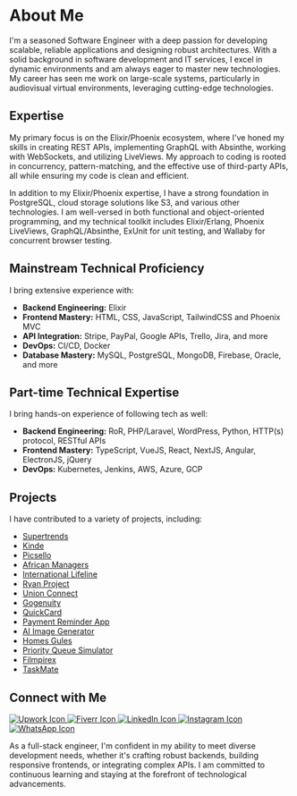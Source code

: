 # About Me

I'm a seasoned Software Engineer with a deep passion for developing scalable, reliable applications and designing robust architectures. With a solid background in software development and IT services, I excel in dynamic environments and am always eager to master new technologies. My career has seen me work on large-scale systems, particularly in audiovisual virtual environments, leveraging cutting-edge technologies.

## Expertise

My primary focus is on the Elixir/Phoenix ecosystem, where I've honed my skills in creating REST APIs, implementing GraphQL with Absinthe, working with WebSockets, and utilizing LiveViews. My approach to coding is rooted in concurrency, pattern-matching, and the effective use of third-party APIs, all while ensuring my code is clean and efficient.

In addition to my Elixir/Phoenix expertise, I have a strong foundation in PostgreSQL, cloud storage solutions like S3, and various other technologies. I am well-versed in both functional and object-oriented programming, and my technical toolkit includes Elixir/Erlang, Phoenix LiveViews, GraphQL/Absinthe, ExUnit for unit testing, and Wallaby for concurrent browser testing.

## Mainstream Technical Proficiency

I bring extensive experience with:

- **Backend Engineering:** Elixir
- **Frontend Mastery:** HTML, CSS, JavaScript, TailwindCSS and Phoenix MVC
- **API Integration:** Stripe, PayPal, Google APIs, Trello, Jira, and more
- **DevOps:** CI/CD, Docker
- **Database Mastery:** MySQL, PostgreSQL, MongoDB, Firebase, Oracle, and more

## Part-time Technical Expertise

I bring hands-on experience of following tech as well:

- **Backend Engineering:** RoR, PHP/Laravel, WordPress, Python, HTTP(s) protocol, RESTful APIs
- **Frontend Mastery:** TypeScript, VueJS, React, NextJS, Angular, ElectronJS, jQuery
- **DevOps:** Kubernetes, Jenkins, AWS, Azure, GCP

## Projects

I have contributed to a variety of projects, including:

- [Supertrends](https://www.supertrends.com)
- [Kinde](https://www.kinde.com)
- [Picsello](https://www.picsello.com)
- [African Managers](https://www.africanmanagers.org)
- [International Lifeline](https://www.internationallifeline.com)
- [Ryan Project](https://www.ryanprojectapp.com)
- [Union Connect](https://www.unionconnect.com)
- [Gogenuity](https://www.gogenuity.com)
- [QuickCard](https://www.quickcard.me)
- [Payment Reminder App](https://payment-reminder-app.vercel.app)
- [AI Image Generator](https://ai-image-generator-2.netlify.app)
- [Homes Gules](https://homes-gules.vercel.app)
- [Priority Queue Simulator](https://priority-queue-simulator-two.vercel.app)
- [Filmpirex](https://filmpirex.netlify.app)
- [TaskMate](https://za767-taskmate.netlify.app)

## Connect with Me

<a href="https://www.upwork.com/freelancers/~01f3d4a25746312aa8" target="_blank">
    <img src="https://img.shields.io/badge/Upwork-6fda44?style=for-the-badge&logo=upwork&logoColor=white" alt="Upwork Icon">
</a>
<a href="https://www.fiverr.com/users/ahmii19" target="_blank">
    <img src="https://img.shields.io/badge/Fiverr-1dbf73?style=for-the-badge&logo=fiverr&logoColor=white" alt="Fiverr Icon">
</a>
<a href="https://www.linkedin.com/in/muhammad-ahmed-ismail-6418b9148/" target="_blank">
    <img src="https://img.shields.io/badge/LinkedIn-0a66c2?style=for-the-badge&logo=linkedin&logoColor=white" alt="LinkedIn Icon">
</a>
<a href="https://instagram.com/iamahmedismaiil" target="_blank">
    <img src="https://img.shields.io/badge/Instagram-E4405F?style=for-the-badge&logo=instagram&logoColor=white" alt="Instagram Icon">
</a>
<a href="https://wa.me/923177016196" target="_blank">
    <img src="https://img.shields.io/badge/WhatsApp-25d366?style=for-the-badge&logo=whatsapp&logoColor=white" alt="WhatsApp Icon">
</a>

As a full-stack engineer, I'm confident in my ability to meet diverse development needs, whether it's crafting robust backends, building responsive frontends, or integrating complex APIs. I am committed to continuous learning and staying at the forefront of technological advancements.
